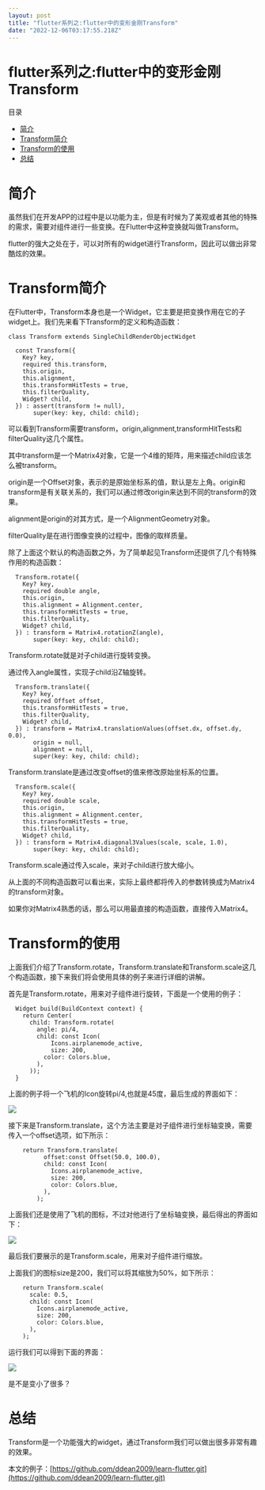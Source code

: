 ```yaml
---
layout: post
title: "flutter系列之:flutter中的变形金刚Transform"
date: "2022-12-06T03:17:55.218Z"
---
```

flutter系列之:flutter中的变形金刚Transform
=================================

目录

*   [简介](#简介)
*   [Transform简介](#transform简介)
*   [Transform的使用](#transform的使用)
*   [总结](#总结)

简介
==

虽然我们在开发APP的过程中是以功能为主，但是有时候为了美观或者其他的特殊的需求，需要对组件进行一些变换。在Flutter中这种变换就叫做Transform。

flutter的强大之处在于，可以对所有的widget进行Transform，因此可以做出非常酷炫的效果。

Transform简介
===========

在Flutter中，Transform本身也是一个Widget，它主要是把变换作用在它的子widget上。我们先来看下Transform的定义和构造函数：

    class Transform extends SingleChildRenderObjectWidget
    
      const Transform({
        Key? key,
        required this.transform,
        this.origin,
        this.alignment,
        this.transformHitTests = true,
        this.filterQuality,
        Widget? child,
      }) : assert(transform != null),
           super(key: key, child: child);
    

可以看到Transform需要transform，origin,alignment,transformHitTests和filterQuality这几个属性。

其中transform是一个Matrix4对象，它是一个4维的矩阵，用来描述child应该怎么被transform。

origin是一个Offset对象，表示的是原始坐标系的值，默认是左上角。origin和transform是有关联关系的，我们可以通过修改origin来达到不同的transform的效果。

alignment是origin的对其方式，是一个AlignmentGeometry对象。

filterQuality是在进行图像变换的过程中，图像的取样质量。

除了上面这个默认的构造函数之外，为了简单起见Transform还提供了几个有特殊作用的构造函数：

      Transform.rotate({
        Key? key,
        required double angle,
        this.origin,
        this.alignment = Alignment.center,
        this.transformHitTests = true,
        this.filterQuality,
        Widget? child,
      }) : transform = Matrix4.rotationZ(angle),
           super(key: key, child: child);
    

Transform.rotate就是对子child进行旋转变换。

通过传入angle属性，实现子child沿Z轴旋转。

      Transform.translate({
        Key? key,
        required Offset offset,
        this.transformHitTests = true,
        this.filterQuality,
        Widget? child,
      }) : transform = Matrix4.translationValues(offset.dx, offset.dy, 0.0),
           origin = null,
           alignment = null,
           super(key: key, child: child);
    

Transform.translate是通过改变offset的值来修改原始坐标系的位置。

      Transform.scale({
        Key? key,
        required double scale,
        this.origin,
        this.alignment = Alignment.center,
        this.transformHitTests = true,
        this.filterQuality,
        Widget? child,
      }) : transform = Matrix4.diagonal3Values(scale, scale, 1.0),
           super(key: key, child: child);
    

Transform.scale通过传入scale，来对子child进行放大缩小。

从上面的不同构造函数可以看出来，实际上最终都将传入的参数转换成为Matrix4的transform对象。

如果你对Matrix4熟悉的话，那么可以用最直接的构造函数，直接传入Matrix4。

Transform的使用
============

上面我们介绍了Transform.rotate，Transform.translate和Transform.scale这几个构造函数，接下来我们将会使用具体的例子来进行详细的讲解。

首先是Transform.rotate，用来对子组件进行旋转，下面是一个使用的例子：

      Widget build(BuildContext context) {
        return Center(
          child: Transform.rotate(
            angle: pi/4,
            child: const Icon(
                Icons.airplanemode_active,
                size: 200,
              color: Colors.blue,
            ),
          ));
      }
    

上面的例子将一个飞机的Icon旋转pi/4,也就是45度，最后生成的界面如下：

![](https://img-blog.csdnimg.cn/f39c0c23e19f456c840043ac29a2a3ee.png)

接下来是Transform.translate，这个方法主要是对子组件进行坐标轴变换，需要传入一个offset选项，如下所示：

        return Transform.translate(
              offset:const Offset(50.0, 100.0),
              child: const Icon(
                Icons.airplanemode_active,
                size: 200,
                color: Colors.blue,
              ),
            );
    

上面我们还是使用了飞机的图标，不过对他进行了坐标轴变换，最后得出的界面如下：

![](https://img-blog.csdnimg.cn/d3d3bf16e6154e0a9697fa7fe3b46c23.png)

最后我们要展示的是Transform.scale，用来对子组件进行缩放。

上面我们的图标size是200，我们可以将其缩放为50%，如下所示：

        return Transform.scale(
          scale: 0.5,
          child: const Icon(
            Icons.airplanemode_active,
            size: 200,
            color: Colors.blue,
          ),
        );
    

运行我们可以得到下面的界面：

![](https://img-blog.csdnimg.cn/b4b0d76e7f34404d830c1104abb4922e.png)

是不是变小了很多？

总结
==

Transform是一个功能强大的widget，通过Transform我们可以做出很多非常有趣的效果。

本文的例子：[https://github.com/ddean2009/learn-flutter.git](https://github.com/ddean2009/learn-flutter.git)